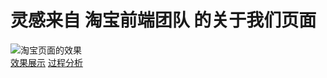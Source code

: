 # 灵感来自 淘宝前端团队 的关于我们页面
![淘宝页面的效果](http://github.com/shiyangzhaoa/billboard/raw/master/demo.gif)
</br>
[效果展示](https://shiyangzhaoa.github.io/billboard/)
[过程分析](https://segmentfault.com/a/1190000011575074)

